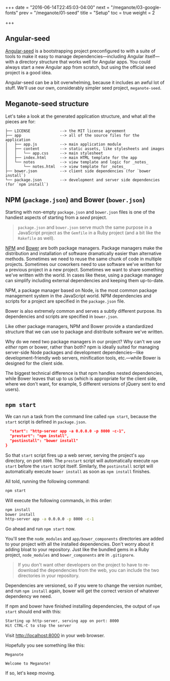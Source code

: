 +++
date = "2016-06-14T22:45:03-04:00"
next = "/meganote/03-google-fonts"
prev = "/meganote/01-seed"
title = "Setup"
toc = true
weight = 2

+++

## Angular-seed

[Angular-seed](https://github.com/angular/angular-seed) is a bootstrapping project preconfigured to with a suite of tools to make it easy to manage dependencies—including Angular itself—with a directory structure that works well for Angular apps. You could always start a new Angular app from scratch, but using the official seed project is a good idea.

Angular-seed can be a bit overwhelming, because it includes an awful lot of stuff. We'll use our own, considerably simpler seed project, `meganote-seed`.

## Meganote-seed structure

Let's take a look at the generated application structure, and what all the pieces are for:

```
├── LICENSE             --> the MIT license agreement
├── app                 --> all of the source files for the application
│   ├── app.js          --> main application module
│   ├── content         --> static assets, like stylesheets and images
│   │   └── app.css     --> main stylesheet
│   ├── index.html      --> main HTML template for the app
│   └── notes           --> view template and logic for _notes_
│       └── notes.html  --> view template for _notes_
├── bower.json          --> client side dependencies (for `bower install`)
└── package.json        --> development and server side dependencies (for `npm install`)
```

## NPM (`package.json`) and Bower (`bower.json`)

Starting with non-empty `package.json` and `bower.json` files is one of the handiest aspects of starting from a _seed_ project.

> `package.json` and `bower.json` serve much the same purpose in a JavaScript project as the `Gemfile` in a Ruby project (and a bit like the `Rakefile` as well).

[NPM](https://www.npmjs.com/) and [Bower](http://bower.io/) are both package managers. Package managers make the distribution and installation of software dramatically easier than alternative methods. Sometimes we need to reuse the same chunk of code in multiple projects. Sometimes our coworkers need to use software we've written for a previous project in a new project. Sometimes we want to share something we've written with the world. In cases like these, using a package manager can simplify including external dependencies and keeping them up-to-date.

NPM, a package manager based on Node, is the most common package management system in the JavaScript world. NPM dependencies and scripts for a project are specified in the `package.json` file.

Bower is also extremely common and serves a subtly different purpose. Its dependencies and scripts are specified in `bower.json`.

Like other package managers, NPM and Bower provide a standardized structure that we can use to package and distribute software we've written.

Why do we need two package managers in our project? Why can't we use *either* npm or bower, rather than both? npm is ideally suited for managing server-side Node packages and development dependencies—like development-friendly web servers, minification tools, etc.—while Bower is designed for the client side.

The biggest technical difference is that npm handles nested dependencies, while Bower leaves that up to us (which is appropriate for the client side, where we don't want, for example, 5 different versions of jQuery sent to end users).

## `npm start`

We can run a task from the command line called `npm start`, because the `start` script is defined in `package.json`.

```json
  "start": "http-server app -a 0.0.0.0 -p 8000 -c-1",
  "prestart": "npm install",
  "postinstall": "bower install"
}
```

So that `start` script fires up a web server, serving the project's `app` directory, on port `8000`. The `prestart` script will automatically execute `npm start` before the `start` script itself. Similarly, the `postinstall` script will automatically execute `bower install` as soon as `npm install` finishes.

All told, running the following command:

```zsh
npm start
```

Will execute the following commands, in this order:

```zsh
npm install
bower install
http-server app -a 0.0.0.0 -p 8000 -c-1
```

Go ahead and run `npm start` now.

You'll see the `node_modules` and `app/bower_components` directories are added to your project with all the installed dependencies. Don't worry about it adding bloat to your repository. Just like the bundled gems in a Ruby project, `node_modules` and `bower_components` are in `.gitignore`.

> If you don't want other developers on the project to have to re-download the dependencies from the web, you can include the two directories in your repository.

Dependencies are versioned, so if you were to change the version number, and run `npm install` again, bower will get the correct version of whatever dependency we need.

If npm and bower have finished installing dependencies, the output of `npm start` should end with this:

```zsh
Starting up http-server, serving app on port: 8000
Hit CTRL-C to stop the server
```

Visit [http://localhost:8000](http://localhost:8000) in your web browser.

Hopefully you see something like this:

```shell
Meganote

Welcome to Meganote!
```

If so, let's keep moving.

